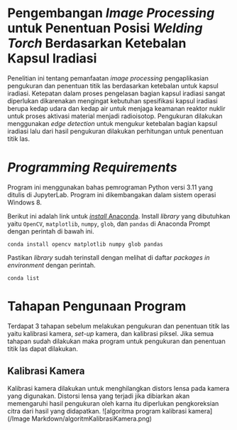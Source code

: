 # Pengembangan *Image Processing* untuk Penentuan Posisi *Welding Torch* Berdasarkan Ketebalan Kapsul Iradiasi
Penelitian ini tentang pemanfaatan *image processing* pengaplikasian pengukuran dan penentuan titik las berdasarkan ketebalan untuk kapsul iradiasi. Ketepatan dalam proses pengelasan bagian kapsul iradiasi sangat diperlukan dikarenakan mengingat kebutuhan spesifikasi kapsul iradiasi berupa kedap udara dan kedap air untuk menjaga keamanan reaktor nuklir untuk proses aktivasi material menjadi radioisotop. Pengukuran dilakukan menggunakan *edge detection* untuk mengukur ketebalan bagian kapsul iradiasi lalu dari hasil pengukuran dilakukan perhitungan untuk penentuan titik las.

# *Programming Requirements*
Program ini menggunakan bahas pemrograman Python versi 3.11 yang ditulis di JupyterLab. Program ini dikembangakan dalam sistem operasi Windows 8.

Berikut ini adalah link untuk [*install* Anaconda](https://www.anaconda.com/download). Install *library* yang dibutuhkan yaitu ```OpenCV```, ```matplotlib```, ```numpy```, ```glob```, dan ```pandas``` di Anaconda Prompt dengan perintah di bawah ini.
```
conda install opencv matplotlib numpy glob pandas
```
Pastikan *library* sudah terinstall dengan melihat di daftar *packages in environment* dengan perintah.
```
conda list
```

# Tahapan Pengunaan Program
Terdapat 3 tahapan sebelum melakukan pengukuran dan penentuan titik las yaitu kalibrasi kamera, *set-up* kamera, dan kalibrasi piksel. Jika semua tahapan sudah dilakukan maka program untuk pengukuran dan penentuan titik las dapat dilakukan.

## Kalibrasi Kamera
Kalibrasi kamera dilakukan untuk menghilangkan distors lensa pada kamera yang digunakan. Distorsi lensa yang terjadi jika dibiarkan akan memengaruhi hasil pengukuran oleh karna itu diperlukan pengkoreksian citra dari hasil yang didapatkan. 
![algoritma program kalibrasi kamera](/Image Markdown/algoritmKalibrasiKamera.png)
